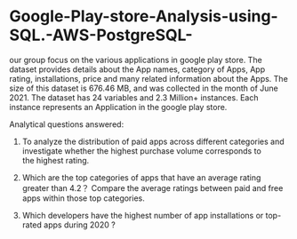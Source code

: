 # Google-Play-store-Analysis-using-SQL.-AWS-PostgreSQL-

our group focus on the various applications in google play store. The dataset provides details about the App names, category of Apps, App rating, installations, price and many related information about the Apps. The size of this dataset is 676.46 MB, and was collected in the month of June 2021. The dataset has 24 variables and 2.3 Million+ instances. Each instance represents an Application in the google play store. 

Analytical questions answered:
1. To analyze the distribution of paid apps across different categories and  investigate whether the highest purchase volume corresponds to the highest rating.

2. Which are the top categories of apps that have an average rating greater than 4.2？ Compare the average ratings between paid and free apps within those top categories.

3. Which developers have the highest number of app installations or top-rated apps during 2020 ?
